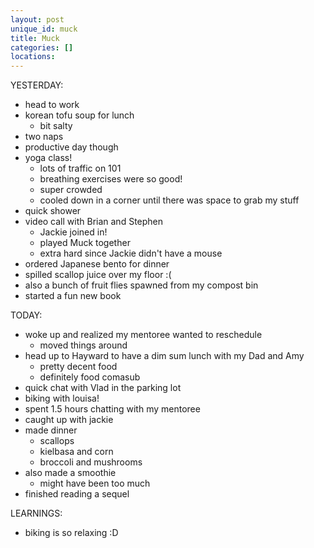 ```yaml
---
layout: post
unique_id: muck
title: Muck
categories: []
locations: 
---
```


YESTERDAY:
* head to work
* korean tofu soup for lunch
  * bit salty
* two naps
* productive day though
* yoga class!
  * lots of traffic on 101
  * breathing exercises were so good!
  * super crowded
  * cooled down in a corner until there was space to grab my stuff
* quick shower
* video call with Brian and Stephen
  * Jackie joined in!
  * played Muck together
  * extra hard since Jackie didn't have a mouse
* ordered Japanese bento for dinner
* spilled scallop juice over my floor :(
* also a bunch of fruit flies spawned from my compost bin
* started a fun new book

TODAY:
* woke up and realized my mentoree wanted to reschedule
  * moved things around
* head up to Hayward to have a dim sum lunch with my Dad and Amy
  * pretty decent food
  * definitely food comasub
* quick chat with Vlad in the parking lot
* biking with louisa!
* spent 1.5 hours chatting with my mentoree
* caught up with jackie
* made dinner
  * scallops
  * kielbasa and corn
  * broccoli and mushrooms
* also made a smoothie
  * might have been too much
* finished reading a sequel

LEARNINGS:
* biking is so relaxing :D
